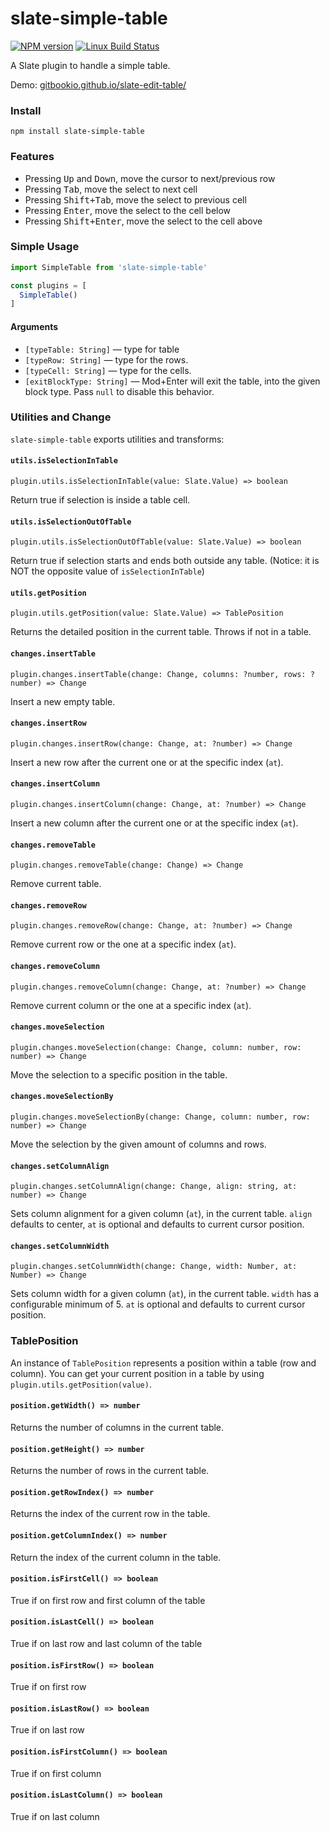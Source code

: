 # slate-simple-table

[![NPM version](https://badge.fury.io/js/slate-simple-table.svg)](http://badge.fury.io/js/slate-simple-table)
[![Linux Build Status](https://travis-ci.org/cdd/slate-simple-table.png?branch=master)](https://travis-ci.org/cdd/slate-simple-table)

A Slate plugin to handle a simple table.

Demo: [gitbookio.github.io/slate-edit-table/](https://gitbookio.github.io/slate-edit-table/)

### Install

```
npm install slate-simple-table
```

### Features

- Pressing <kbd>Up</kbd> and <kbd>Down</kbd>, move the cursor to next/previous row
- Pressing <kbd>Tab</kbd>, move the select to next cell
- Pressing <kbd>Shift+Tab</kbd>, move the select to previous cell
- Pressing <kbd>Enter</kbd>, move the select to the cell below
- Pressing <kbd>Shift+Enter</kbd>, move the select to the cell above

### Simple Usage

```js
import SimpleTable from 'slate-simple-table'

const plugins = [
  SimpleTable()
]
```

#### Arguments

- ``[typeTable: String]`` — type for table
- ``[typeRow: String]`` — type for the rows.
- ``[typeCell: String]`` — type for the cells.
- ``[exitBlockType: String]`` — Mod+Enter will exit the table, into the given block type. Pass `null` to disable this behavior.

### Utilities and Change

`slate-simple-table` exports utilities and transforms:

#### `utils.isSelectionInTable`

`plugin.utils.isSelectionInTable(value: Slate.Value) => boolean`

Return true if selection is inside a table cell.

#### `utils.isSelectionOutOfTable`

`plugin.utils.isSelectionOutOfTable(value: Slate.Value) => boolean`

Return true if selection starts and ends both outside any table.  (Notice: it is NOT the opposite value of `isSelectionInTable`)

#### `utils.getPosition`

`plugin.utils.getPosition(value: Slate.Value) => TablePosition`

Returns the detailed position in the current table. Throws if not in a table.

#### `changes.insertTable`

`plugin.changes.insertTable(change: Change, columns: ?number, rows: ?number) => Change`

Insert a new empty table.

#### `changes.insertRow`

`plugin.changes.insertRow(change: Change, at: ?number) => Change`

Insert a new row after the current one or at the specific index (`at`).

#### `changes.insertColumn`

`plugin.changes.insertColumn(change: Change, at: ?number) => Change`

Insert a new column after the current one or at the specific index (`at`).

#### `changes.removeTable`

`plugin.changes.removeTable(change: Change) => Change`

Remove current table.

#### `changes.removeRow`

`plugin.changes.removeRow(change: Change, at: ?number) => Change`

Remove current row or the one at a specific index (`at`).

#### `changes.removeColumn`

`plugin.changes.removeColumn(change: Change, at: ?number) => Change`

Remove current column or the one at a specific index (`at`).

#### `changes.moveSelection`

`plugin.changes.moveSelection(change: Change, column: number, row: number) => Change`

Move the selection to a specific position in the table.

#### `changes.moveSelectionBy`

`plugin.changes.moveSelectionBy(change: Change, column: number, row: number) => Change`

Move the selection by the given amount of columns and rows.

#### `changes.setColumnAlign`

`plugin.changes.setColumnAlign(change: Change, align: string, at: number) => Change`

Sets column alignment for a given column (`at`), in the current table. `align`
defaults to center, `at` is optional and defaults to current cursor position.

#### `changes.setColumnWidth`

`plugin.changes.setColumnWidth(change: Change, width: Number, at: Number) => Change`

Sets column width for a given column (`at`), in the current table. `width` has a
configurable minimum of 5. `at` is optional and defaults to current cursor position.

### TablePosition

An instance of `TablePosition` represents a position within a table (row and column).
You can get your current position in a table by using `plugin.utils.getPosition(value)`.

#### `position.getWidth() => number`

Returns the number of columns in the current table.

#### `position.getHeight() => number`

Returns the number of rows in the current table.

#### `position.getRowIndex() => number`

Returns the index of the current row in the table.

#### `position.getColumnIndex() => number`

Return the index of the current column in the table.

#### `position.isFirstCell() => boolean`

True if on first row and first column of the table

#### `position.isLastCell() => boolean`

True if on last row and last column of the table

#### `position.isFirstRow() => boolean`

True if on first row

#### `position.isLastRow() => boolean`

True if on last row

#### `position.isFirstColumn() => boolean`

True if on first column

#### `position.isLastColumn() => boolean`

True if on last column
